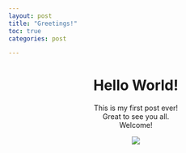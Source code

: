 ```yaml
--- 
layout: post
title: "Greetings!"
toc: true
categories: post

---
```

# <center>Hello World!</center> 
  
<center>This is my first post ever!</center>


<center>Great to see you all.</center> 


<center>Welcome!</center> 


<p align="center"><img src="https://github.com/user-attachments/assets/e3406f03-8db4-4fda-bd2d-351d76686472"></p>
